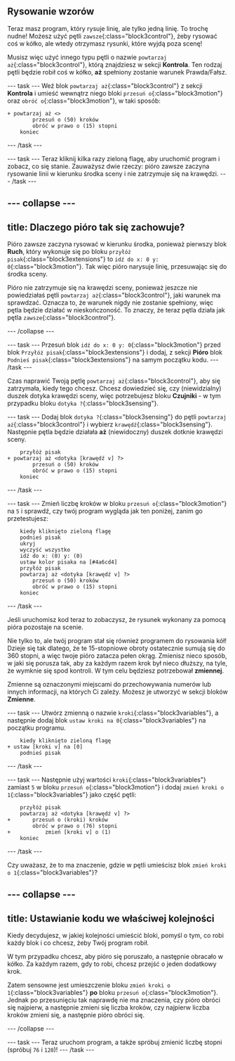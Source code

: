 ## Rysowanie wzorów

Teraz masz program, który rysuje linię, ale tylko jedną linię. To trochę nudne! Możesz użyć pętli `zawsze`{:class="block3control"}, żeby rysować coś w kółko, ale wtedy otrzymasz rysunki, które wyjdą poza scenę!

Musisz więc użyć innego typu pętli o nazwie `powtarzaj aż`{:class="block3control"}, którą znajdziesz w sekcji **Kontrola**. Ten rodzaj pętli będzie robił coś w kółko, **aż** spełniony zostanie warunek Prawda/Fałsz.

--- task --- Weź blok `powtarzaj aż`{:class="block3control"} z sekcji **Kontrola** i umieść wewnątrz niego bloki `przesuń o`{:class="block3motion"} oraz `obróć o`{:class="block3motion"}, w taki sposób:

```blocks3
+ powtarzaj aż <> 
        przesuń o (50) kroków
        obróć w prawo o (15) stopni
    koniec
```

--- /task ---

--- task --- Teraz kliknij kilka razy zieloną flagę, aby uruchomić program i zobacz, co się stanie. Zauważysz dwie rzeczy: pióro zawsze zaczyna rysowanie linii w kierunku środka sceny i nie zatrzymuje się na krawędzi. --- /task ---

--- collapse ---
---
title: Dlaczego pióro tak się zachowuje?
---

Pióro zawsze zaczyna rysować w kierunku środka, ponieważ pierwszy blok **Ruch**, który wykonuje się po bloku `przyłóż pisak`{:class="block3extensions"} to `idź do x: 0 y: 0`{:class="block3motion"}. Tak więc pióro narysuje linię, przesuwając się do środka sceny.

Pióro nie zatrzymuje się na krawędzi sceny, ponieważ jeszcze nie powiedziałaś pętli `powtarzaj aż`{:class="block3control"}, jaki warunek ma sprawdzać. Oznacza to, że warunek nigdy nie zostanie spełniony, więc pętla będzie działać w nieskończoność. To znaczy, że teraz pętla działa jak pętla `zawsze`{:class="block3control"}.

--- /collapse ---

--- task --- Przesuń blok `idź do x: 0 y: 0`{:class="block3motion"} przed blok `Przyłóż pisak`{:class="block3extensions"} i dodaj, z sekcji **Pióro** blok `Podnieś pisak`{:class="block3extensions"} na samym początku kodu. --- /task ---

Czas naprawić Twoją pętlę `powtarzaj aż`{:class="block3control"}, aby się zatrzymała, kiedy tego chcesz. Chcesz dowiedzieć się, czy (niewidzialny) duszek dotyka krawędzi sceny, więc potrzebujesz bloku **Czujniki** - w tym przypadku bloku `dotyka ?`{:class="block3sensing"}.

--- task --- Dodaj blok `dotyka ?`{:class="block3sensing"} do pętli `powtarzaj aż`{:class="block3control"} i wybierz `krawędź`{:class="block3sensing"}. Następnie pętla będzie działała **aż** (niewidoczny) duszek dotknie krawędzi sceny.

```blocks3
    przyłóż pisak
+ powtarzaj aż <dotyka [krawędź v] ?> 
        przesuń o (50) kroków
        obróć w prawo o (15) stopni
    koniec
```

--- /task ---

--- task --- Zmień liczbę kroków w bloku `przesuń o`{:class="block3motion"} na `5` i sprawdź, czy twój program wygląda jak ten poniżej, zanim go przetestujesz:

```blocks3
    kiedy kliknięto zieloną flagę
    podnieś pisak
    ukryj
    wyczyść wszystko
    idź do x: (0) y: (0)
    ustaw kolor pisaka na [#4a6cd4]
    przyłóż pisak
    powtarzaj aż <dotyka [krawędź v] ?> 
        przesuń o (50) kroków
        obróć w prawo o (15) stopni
    koniec
```

--- /task ---

Jeśli uruchomisz kod teraz to zobaczysz, że rysunek wykonany za pomocą pióra pozostaje na scenie.

Nie tylko to, ale twój program stał się również programem do rysowania kół! Dzieje się tak dlatego, że te 15-stopniowe obroty ostatecznie sumują się do 360 stopni, a więc twoje pióro zatacza pełen okrąg. Zmienisz nieco sposób, w jaki się porusza tak, aby za każdym razem krok był nieco dłuższy, na tyle, że wymknie się spod kontroli. W tym celu będziesz potrzebował **zmiennej**.

Zmienne są oznaczonymi miejscami do przechowywania numerów lub innych informacji, na których Ci zależy. Możesz je utworzyć w sekcji bloków **Zmienne**.

--- task --- Utwórz zmienną o nazwie `kroki`{:class="block3variables"}, a następnie dodaj blok `ustaw kroki na 0`{:class="block3variables"} na początku programu.

```blocks3
    kiedy kliknięto zieloną flagę
+ ustaw [kroki v] na [0]
    podnieś pisak
```

--- /task ---

--- task --- Następnie użyj wartości `kroki`{:class="block3variables"} zamiast `5` w bloku `przesuń o`{:class="block3motion"} i dodaj `zmień kroki o 1`{:class="block3variables"} jako część pętli:

```blocks3
    przyłóż pisak
    powtarzaj aż <dotyka [krawędź v] ?> 
+       przesuń o (kroki) kroków
        obróć w prawo o (76) stopni
+           zmień [kroki v] o (1)
    koniec
```

--- /task ---

Czy uważasz, że to ma znaczenie, gdzie w pętli umieścisz blok `zmień kroki o 1`{:class="block3variables"}?

--- collapse ---
---
title: Ustawianie kodu we właściwej kolejności
---

Kiedy decydujesz, w jakiej kolejności umieścić bloki, pomyśl o tym, co robi każdy blok i co chcesz, żeby Twój program robił.

W tym przypadku chcesz, aby pióro się poruszało, a następnie obracało w kółko. Za każdym razem, gdy to robi, chcesz przejść o jeden dodatkowy krok.

Zatem sensowne jest umieszczenie bloku `zmień kroki o 1`{:class="block3variables"} **po** bloku `przesuń o`{:class="block3motion"}. Jednak po przesunięciu tak naprawdę nie ma znaczenia, czy pióro obróci się najpierw, a następnie zmieni się liczba kroków, czy najpierw liczba kroków zmieni się, a następnie pióro obróci się.

--- /collapse ---

--- task --- Teraz uruchom program, a także spróbuj zmienić liczbę stopni (spróbuj `76` i `120`)! --- /task ---